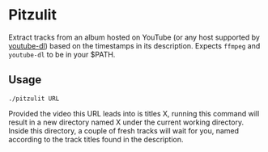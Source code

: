 # Pitzulit
Extract tracks from an album hosted on YouTube (or any host supported by [youtube-dl](https://github.com/rg3/youtube-dl))
based on the timestamps in its description.
Expects `ffmpeg` and `youtube-dl` to be in your $PATH.

## Usage
```
./pitzulit URL
```
Provided the video this URL leads into is titles X, running this command will result in a new directory named X under the current working directory. Inside this directory, a couple of fresh tracks will wait for you, named according to the track titles found in the description.
